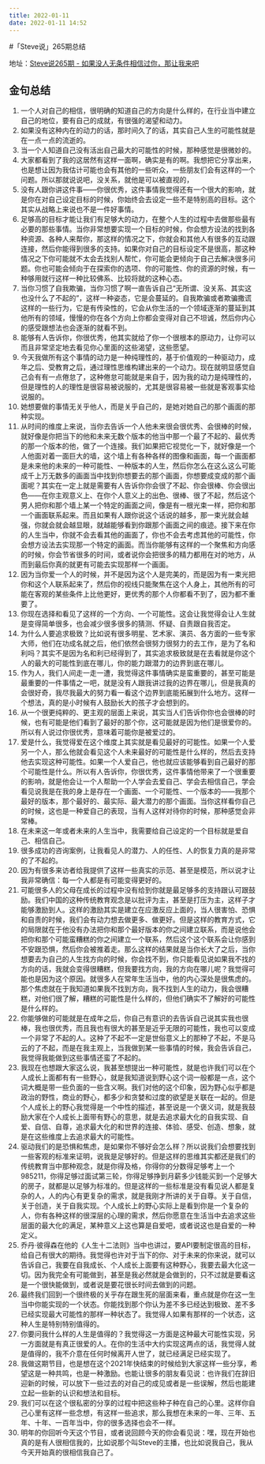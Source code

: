 ```yaml
---
title: 2022-01-11
date: 2022-01-11 14:52
---
```


#「Steve说」265期总结

地址：[Steve说265期 - 如果没人无条件相信过你，那让我来吧](https://www.xiaoyuzhoufm.com/episode/61cd67cb64892d00475472e4)

## 金句总结
1. 一个人对自己的相信，很明确的知道自己的方向是什么样的，在行业当中建立自己的地位，要有自己的成就，有很强的渴望和动力。
2. 如果没有这种内在的动力的话，那时间久了的话，其实自己人生的可能性就是在一点一点的流逝的。
3. 当一个人知道自己没有活出自己最大的可能性的时候，那种感觉是很微妙的。
4. 大家都看到了我的这居然有这样一面啊，确实是有的啊。我想把它分享出来，也是想让因为我估计可能也会有其他的一些听众，一些朋友们会有这样的一个问题。所以那就说说吧，没关系，就他是可以被直视的，
5. 没有人跟你讲这件事——你很优秀，这件事情我觉得还有一个很大的影响，就是你在对自己设定目标的时候，你始终会去设定一些不是特别高的目标。这个其实从战略上来说也不是一件好事情。
6. 足够高的目标才能让我们有足够大的动力，在整个人生的过程中去做那些最有必要的那些事情。当你非常想要实现一个目标的时候，你会想方设法的找到各种资源、各种人来帮你，那这样的情况之下，你就会和其他人有很多的互动跟连接，然后你能得到很多的支持。如果你对自己的目标设定不是很高，那这种情况之下你可能就不太会去找别人帮忙，你可能会更倾向于自己去解决很多问题。你也可能会倾向于在探索你的选项、你的可能性、你的资源的时候，有一种够用就行这样一种比较佛系、比较将就的这种心态。
7. 当你习惯了自我欺骗，当你习惯了啊一直告诉自己“无所谓、没关系、其实这也没什么了不起的”，这样一种姿态，它是会蔓延的。自我欺骗或者欺骗撒谎这样的一些行为，它是有传染性的，它会从你生活的一个领域逐渐的蔓延到其他所有的领域，慢慢的你在各个方向上你都会变得对自己不坦诚，然后你内心的感受跟想法也会逐渐的就看不到。
8. 能够有人告诉你，你很优秀，他其实就给了你一个很根本的原动力，让你可以而且非常坚定地去看见你心里面的这些渴望，这些愿望。
9. 今天我做所有这个事情的动力是一种纯理性的，基于价值观的一种驱动力，成年之后、受教育之后，通过理性思维构建出来的一个动力。现在就明显感觉自己会有有一点倦怠了，这种倦怠可能就是来自于，因为我的动力是纯理性的，但是理性的人的理性是很容易被说服的，尤其是很容易被一些就是客观事实给说服的。
10. 她想要做的事情无关乎他人，而是关乎自己的，是她对她自己的那个画面的那种实现。
11. 从时间的维度上来说，当你去告诉一个人他未来很会很优秀、会很棒的时候，就好像是你把当下的他和未来无数个版本的他当中那一个最了不起的、最优秀的那一个版本的他，做了一个连接。我们如果把它视觉化一下，就好像是一个人他面对着一面巨大的墙，这个墙上有各种各样的图像和画面，每一个画面都是未来他的未来的一种可能性、一种版本的人生，然后你怎么在这么这么可能成千上万无数多的画面当中找到你想要去的那个画面，你想要成变成的那个画面呢？其实在一定上就是需要有人告诉你你会很了不起、你会很棒、你会很出色——在你主观意义上、在你个人意义上的出色、很棒、很了不起，然后这个男人把你和那个墙上某一个特定的画面之间，像是有一根光束一样，把你和那一个画面联系起来。而且如果有人跟你说这个话说的越多，那一束光就会越强，你就会就会越显眼，就越能够看到你跟那个画面之间的痕迹。接下来在你的人生当中，你就不会去看其他的画面了，你也不会去考虑其他的可能性，你会想方设法去实现那一个特定的画面。而当你能够有这样的一个聚焦和方向感的时候，你会节省很多的时间，或者说你会把很多的精力都用在对的地方，从而到最后你真的就更有可能去实现那样一个画面。
12. 因为当你爱一个人的时候，并不是因为这个人是完美的，而是因为有一束光把你和这个人联系起来了，然后你的视线只能聚焦在这个人身上，其他所有的可能在客观的某些条件上比他更好，更优秀的那个人你都看不到了，因为都不重要了。
13. 你现在选择和看见了这样的一个方向、一个可能性。这会让我觉得会让人生就是变得简单很多，也会减少很多很多的猜测、怀疑、自责跟自我否定。
14. 为什么人要追求极致？比如说有很多明星、艺术家、演员、各方面的一些专家大师，他们在功成名就之后，他们依然会很努力很努力的去工作，是为了名和利吗？其实不是因为名和利已经得到了，其实追求极致就是在去看就是你这个人的最大的可能性到底在哪儿，你的能力跟潜力的边界到底在哪儿。
15. 作为人，我们人间走一走一遭，我觉得这件事情确实是蛮重要的，甚至可能是最重要的一件事情之一吧，就是没有人跟我讲过我的边界在哪儿，但是我真的会很好奇，我尽我最大的努力看一看这个边界到底能拓展到什么地方。这样一个想法，真的是小时候有人鼓励长大的孩子才会想到的。
16. 从一个很更纯粹的、更主观的层面上来说，其实当人们告诉你你也会很棒的时候，也有可能是他们看到了最好的那个你，这可能就是因为他们是很爱你的。所以有人说过你很优秀，意味着可能你是被爱过的。
17. 爱是什么，我觉得爱在这个维度上其实就是看见最好的可能性。如果一个人爱另一个人，那么他就会看见这个人未来最好的可能性是什么样的，然后去支持他去实现这种可能性。如果一个人爱自己，他也就应该能够看到自己最好的那个可能性是什么。所以有人告诉你，你很优秀，这件事情他带来了一个很重要的影响，就是他会让一个人帮助一个人学会去爱自己、学会去相信自己，学会看见说我是在我的身上是存在一个画面、一个可能性、一个版本的——我那个最好的版本，那个最好的、最实际、最大潜力的那个画面。当你这样看你自己的时候，这也是一种爱自己的表现，当有人这样对待你的时候，那种感觉会非常棒。
18. 在未来这一年或者未来的人生当中，我需要给自己设定的一个目标就是爱自己、相信自己。
19. 很多成功的咨询案例，让我看见人的潜力、人的任性、人的恢复力真的是非常的了不起的。
20. 因为有很多来访者给我提供了这样一些真实的示范、甚至是模范，所以说才让我非常确信：每一个人都是有可能变得更好的。
21. 可能很多人的父母在成长的过程中没有给到你就是最足够多的支持跟认可跟鼓励。我们中国的这种传统教育观念是以批评为主，甚至是打压为主，这样子才能够激励到人。这样的激励其实是建立在应激反应上面的，当人很害怕、恐惧和自责的时候，我们会有动力想去做更多、做更好。但是这样的教育方式，它的局限就在于他没有办法把你和那个最好版本的你之间建立联系，而是说他会把你和那个可能蛮糟糕的你之间建立一个联系，然后这个这个联系会让你感到不安跟恐惧，然后你会被推着走。那么这样的结果就是当你长大了之后，当你想要去为自己的人生找方向的时候，你会找不到，你只能看见说如果我不找的方向的话，我就会变得很糟糕，但我要找方向，我的方向在哪儿呢？我觉得可能也是因为这个原因。就很多人在常年生活当中，他的内心深处是很焦虑的。那个焦虑就在于我知道如果我不找到方向，我不找到人生的动力，我会很糟糕，对他们很了解，糟糕的可能性是什么样的，但他们确实不了解好的可能性是什么样的。
22. 你能够做的可能就是在成年之后，你自己有意识的去告诉自己说其实我也很棒，我也很优秀，而且我也有很大的甚至是近乎无限的可能性，我也可以变成一个非常了不起的人。这种了不起不一定是世俗意义上的那种了不起，不是马云的了不起，而是在我主观上，当我做到某一些事情的时候，我会告诉自己，我觉得我能做到这些事情还蛮了不起的。
23. 我现在也想跟大家这么说，我甚至想提出一种可能性，就是也许我们可以在个人成长上面都有有一些野心，就是我知道说到野心这个词一般都是一点，这个词大概是带一些负面的一些含义啊。我们对他的这个印象，因为野心似乎都是政治的野性，商业的野心，都多少和贪婪和过度的欲望是关联在一起的。但是个人成长上的野心我觉得是一个中性的描述，甚至说是一个褒义词，就是我鼓励大家在个人成长上面带有野心的意思，就是去追求最大化的自我实现、自爱、自信、自尊，追求最大化的和世界的连接、体验、感受、创造、想象，就是在这些维度上去追求最大的可能性。
24. 驱动我们的是恐惧和焦虑，是如果你不够好会怎么样？所以说我们会想要找到一些客观的标准来证明，说我是足够好的。但是这样的思维其实都还是我们的传统教育当中那种观念，就是你得及格，你得你的分数得足够考上一个985211，你得足够过面试第三轮，你得足够挣到月薪多少钱能买到一个足够大的房子，就都是以足够为标准的。但是这样的一些标准是没有看见说人都是复杂的人，人的内心有更复杂的需求，就是我刚才所讲的关于自尊。关于自信，关于创造，关于自我实现。个人成长上的野心实际上是看到你是一个复杂的人，你有各种这样的很深层的心理的需求，然后你愿意在生活当中去追求这些层面的最大化的满足，某种意义上这也算是自爱吧，或者说这也是自爱的一种定义。
25. 乔丹·彼得森在他的《人生十二法则》当中也讲过，要API要制定很高的目标，给自己有很大的期待。我觉得也许对于当下的你、对于未来的你来说，就可以告诉自己，我要在自我成长、个人成长上面要有这种野心，我要去最大化这一切。因为我完全有可能做到，甚至是我必然就是会做到的，只不过就是要看这是一个很快能做到，或者说是要花很长时间去做到的问题。
26. 最终我们回到一个很终极的关乎存在跟生死的层面来看，重点就是你在这一生当中你能实现的一个状态。你能找到那个你认为差不多已经达到极致、差不多已经实现最大可能性的那样一种状态了。我觉得人如果有那样的一个状态，这种人生是特别特别值得的。
27. 你要问我什么样的人生是值得的？我觉得这一方面是这种最大可能性实现，另一方面就是有真正很爱的人。在你的生活中大约实现这两点的话，我觉得人就是值得的，我不介意在任何时候离开人世了，就已经满足已经实现了。
28. 我做这期节目，也是想在这个2021年快结束的时候给到大家这样一些分享，希望这是一种共鸣，也是一种激励。也能让很多的朋友看见说：也许我们在辞旧迎新的时候，可以放下一些过去的对自己的成见或者是一些误解，然后也能建立起一些新的认识和想法和目标。
29. 我们可以在这个很私密的分享的过程中把这些种子种在自己的心里。这样你自己心里有这样一些念想，有这样一些追求，那么我想在未来的一年、三年、五年、十年、一百年当中，你的很多选择也会不一样。
30. 明年的你回听今天这个节目，或者说回顾今天的你会看见说：嘿，现在开始也真的是有人很相信我的，比如说那个叫Steve的主播，也比如说我自己，我从今天开始真的很相信我自己了。


